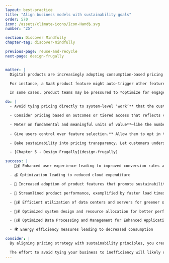 ```yaml
---
layout: best-practice
title: "Align business models with sustainability goals"
order: 570
icon: /assets/climate-icons/Icon-Hand$.svg
number: "25"

section: Discover Mindfully
chapter-tag: discover-mindfully

previous-page: reuse-and-recycle
next-page: design-frugally


matter: |
  Digital products are increasingly adopting consumption-based pricing models—charging customers based on the amount of usage, such as compute time, API calls, or data storage. On the surface, this may seem to encourage green user behavior by promoting frugality and conscious consumption. For instance, customers who pay per gigabyte of data processed might be more inclined to clean up unused files or avoid unnecessary queries. However, in practice, these models can create misaligned incentives that prioritize revenue over environmental impact or user well-being.

  For instance, a SaaS product feature might auto-trigger other features with resource-heavy processes (like syncing large datasets on each dashboard refresh), inflating usage and emissions. Likewise, if users are billed by data volume, they might avoid data compression or pruning—even if it reduces their footprint and costs.

  In some cases, product teams may be pressured to *optimize for engagement over efficiency* —incentivizing usage behaviors that generate revenue but degrade performance, increase server load, or encourage digital waste (e.g., storing duplicate files, processing unnecessary transactions, or rendering rarely-used UI elements) —ultimately increasing digital waste.  

do: |
  - Avoid tying pricing directly to system-level ‘work’** that the customer doesn’t control (e.g., CPU cycles, number of background tasks, or memory usage), as this disincentivizes performance improvements and energy-efficient development.

  - Consider pricing based on outcomes or tiered access that reflects value**, not raw usage. For instance, instead of charging per compute-hour, charge per successful analysis or decision-support outcome.

  - Meter on fundamental and meaningful units of value**—like the number of end-users served or transactions completed—rather than system internals. This keeps technical implementations flexible and open to optimization without risking revenue loss. [Delete old user accounts and old data](delete-old-accounts-and-old-data)
  
  - Give users control over feature selection.** Allow them to opt in to resource-intensive features only when needed. This not only improves user experience by avoiding feature bloat or performance drag, but also reduces unnecessary compute load. For example, allow a user to disable real-time syncing or to schedule it during off-peak hours. Check out [Promote green user behaviors](promote-green-user-behaviors)

  - Bake sustainability into pricing transparency. Let customers understand the environmental and financial implications of their usage. For instance, offering dashboards that show energy estimates alongside billing can help shift behavior toward greener practices.

  - [Chapter 5 - Design Frugally](design-frugally)

success: |
  - 🧑💰 Enhanced user experience leading to improved conversion rates and overall satisfaction

  - 💰 Optimization leading to reduced cloud expenditure

  - 🧑 Increased adoption of product features that promote sustainability

  - 🧑 Streamlined product performance, exemplified by faster load times

  - 🧑💰 Efficient utilization of data centers and servers for greener operations

  - 🧑💰 Optimized system design and resource allocation for better performance and lower costs

  - 🧑💰 Optimized Data Processing and Management for Enhanced Application Performance

  - 🌍 Energy efficiency measures leading to decreased consumption

consider: |
  By aligning pricing strategy with sustainability principles, you create a business model that rewards efficiency, supports user trust, and contributes to reducing digital carbon emissions—without sacrificing growth or innovation. 

  The effort to avoid tying your business to inefficiency will likely require cross-functional collaboration and leadership buy in. It may involve changes to the business model to incentivize efficiency and still be profitable. Organizations should empower product managers to raise concerns around efficiency from the start. It is better for the business, users, and the climate when a product is well-designed and efficient.
---
```

